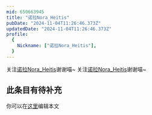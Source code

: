 ```yaml
---
mid: 650663945
title: "诺拉Nora_Heitis"
pubDate: "2024-11-04T11:26:46.373Z"
updatedDate: "2024-11-04T11:26:46.373Z"
profile:
  {
    Nickname: ["诺拉Nora_Heitis"],
  }
---
```


关注[诺拉Nora_Heitis](https://space.bilibili.com/650663945)谢谢喵~ 关注[诺拉Nora_Heitis](https://space.bilibili.com/650663945)谢谢喵~

## 此条目有待补充
你可以在[这里](https://github.com/Yuhanawa/VTuber.ICU-Content/edit/master/v/诺拉Nora_Heitis/index.md)编辑本文
